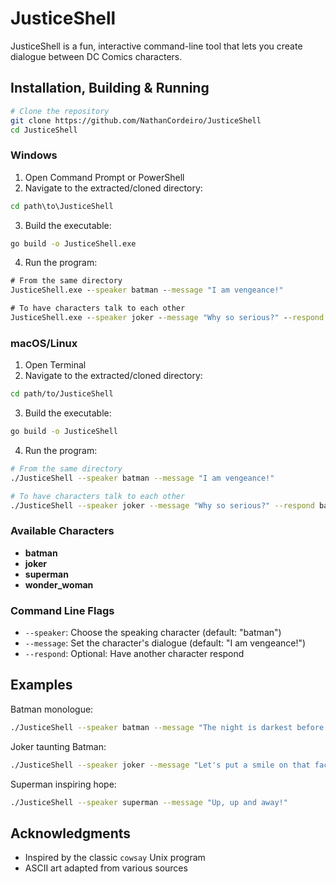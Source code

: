 # JusticeShell
JusticeShell is a fun, interactive command-line tool that lets you create dialogue between DC Comics characters.

## Installation, Building & Running

```bash
# Clone the repository
git clone https://github.com/NathanCordeiro/JusticeShell
cd JusticeShell
```

### Windows

1. Open Command Prompt or PowerShell
2. Navigate to the extracted/cloned directory:
```cmd
cd path\to\JusticeShell
```
3. Build the executable:
```cmd
go build -o JusticeShell.exe
```
4. Run the program:
```cmd
# From the same directory
JusticeShell.exe --speaker batman --message "I am vengeance!"

# To have characters talk to each other
JusticeShell.exe --speaker joker --message "Why so serious?" --respond batman
```

### macOS/Linux

1. Open Terminal
2. Navigate to the extracted/cloned directory:
```bash
cd path/to/JusticeShell
```
3. Build the executable:
```bash
go build -o JusticeShell
```
4. Run the program:
```bash
# From the same directory
./JusticeShell --speaker batman --message "I am vengeance!"

# To have characters talk to each other
./JusticeShell --speaker joker --message "Why so serious?" --respond batman
```


### Available Characters

- **batman**
- **joker**
- **superman**
- **wonder_woman**

### Command Line Flags

- `--speaker`: Choose the speaking character (default: "batman")
- `--message`: Set the character's dialogue (default: "I am vengeance!")
- `--respond`: Optional: Have another character respond

## Examples

Batman monologue:

```bash
./JusticeShell --speaker batman --message "The night is darkest before the dawn."
```

Joker taunting Batman:

```bash
./JusticeShell --speaker joker --message "Let's put a smile on that face!" --respond batman
```

Superman inspiring hope:

```bash
./JusticeShell --speaker superman --message "Up, up and away!"
```

## Acknowledgments

- Inspired by the classic `cowsay` Unix program
- ASCII art adapted from various sources
